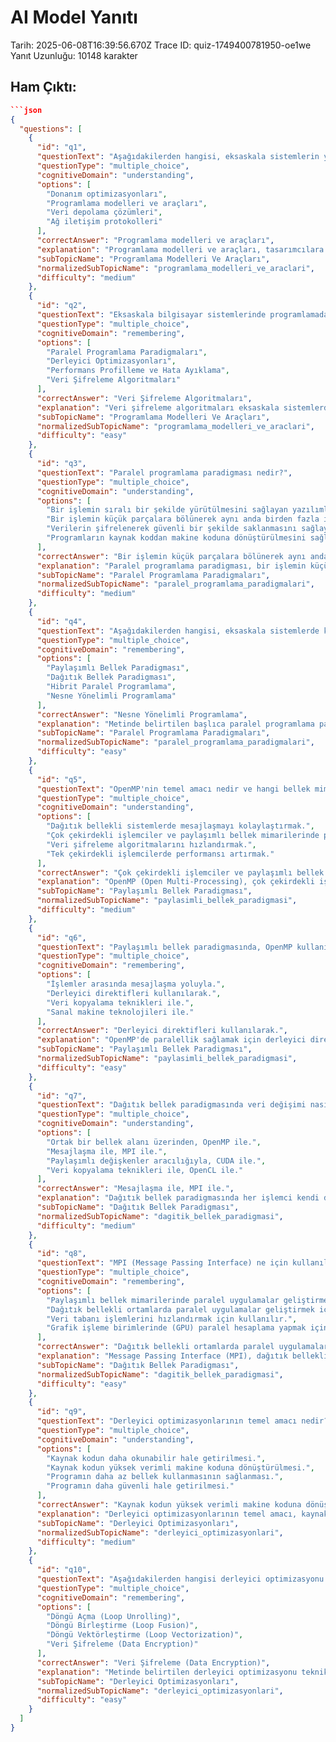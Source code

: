 # AI Model Yanıtı

Tarih: 2025-06-08T16:39:56.670Z
Trace ID: quiz-1749400781950-oe1we
Yanıt Uzunluğu: 10148 karakter

## Ham Çıktı:
```json
```json
{
  "questions": [
    {
      "id": "q1",
      "questionText": "Aşağıdakilerden hangisi, eksaskala sistemlerin yüksek hesaplama gücünden yararlanmak için tasarımcılara köprü görevi gören temel unsurlardan biridir?",
      "questionType": "multiple_choice",
      "cognitiveDomain": "understanding",
      "options": [
        "Donanım optimizasyonları",
        "Programlama modelleri ve araçları",
        "Veri depolama çözümleri",
        "Ağ iletişim protokolleri"
      ],
      "correctAnswer": "Programlama modelleri ve araçları",
      "explanation": "Programlama modelleri ve araçları, tasarımcılara eksaskala sistemlerin yüksek hesaplama gücünü kullanabilmeleri için bir köprü görevi görür. Diğer seçenekler eksaskala sistemlerin önemli bileşenleri olsa da, tasarımcıların bu sistemlerin gücünden yararlanmasında doğrudan bir köprü görevi görmezler.",
      "subTopicName": "Programlama Modelleri Ve Araçları",
      "normalizedSubTopicName": "programlama_modelleri_ve_araclari",
      "difficulty": "medium"
    },
    {
      "id": "q2",
      "questionText": "Eksaskala bilgisayar sistemlerinde programlamada kullanılan en temel modeller ve araçlar arasında aşağıdakilerden hangisi yer almaz?",
      "questionType": "multiple_choice",
      "cognitiveDomain": "remembering",
      "options": [
        "Paralel Programlama Paradigmaları",
        "Derleyici Optimizasyonları",
        "Performans Profilleme ve Hata Ayıklama",
        "Veri Şifreleme Algoritmaları"
      ],
      "correctAnswer": "Veri Şifreleme Algoritmaları",
      "explanation": "Veri şifreleme algoritmaları eksaskala sistemlerde güvenliğin sağlanması için önemli olsa da, programlama modelleri ve araçları arasında yer almaz. Metinde belirtilen temel modeller ve araçlar şunlardır: Paralel Programlama Paradigmaları, Derleyici Optimizasyonları ve Performans Profilleme ve Hata Ayıklama.",
      "subTopicName": "Programlama Modelleri Ve Araçları",
      "normalizedSubTopicName": "programlama_modelleri_ve_araclari",
      "difficulty": "easy"
    },
    {
      "id": "q3",
      "questionText": "Paralel programlama paradigması nedir?",
      "questionType": "multiple_choice",
      "cognitiveDomain": "understanding",
      "options": [
        "Bir işlemin sıralı bir şekilde yürütülmesini sağlayan yazılımlardır.",
        "Bir işlemin küçük parçalara bölünerek aynı anda birden fazla işlemcide yürütülmesini sağlayan yazılımlardır.",
        "Verilerin şifrelenerek güvenli bir şekilde saklanmasını sağlayan yazılımlardır.",
        "Programların kaynak koddan makine koduna dönüştürülmesini sağlayan yazılımlardır."
      ],
      "correctAnswer": "Bir işlemin küçük parçalara bölünerek aynı anda birden fazla işlemcide yürütülmesini sağlayan yazılımlardır.",
      "explanation": "Paralel programlama paradigması, bir işlemin küçük parçalara bölünerek aynı anda birden fazla işlemcide yürütülmesini sağlayan yazılımlardır. Bu yaklaşım, büyük ölçekli hesaplamalarda performansı maksimize etmek için kritik bir bileşendir.",
      "subTopicName": "Paralel Programlama Paradigmaları",
      "normalizedSubTopicName": "paralel_programlama_paradigmalari",
      "difficulty": "medium"
    },
    {
      "id": "q4",
      "questionText": "Aşağıdakilerden hangisi, eksaskala sistemlerde kullanılan başlıca paralel programlama paradigmalarından biri değildir?",
      "questionType": "multiple_choice",
      "cognitiveDomain": "remembering",
      "options": [
        "Paylaşımlı Bellek Paradigması",
        "Dağıtık Bellek Paradigması",
        "Hibrit Paralel Programlama",
        "Nesne Yönelimli Programlama"
      ],
      "correctAnswer": "Nesne Yönelimli Programlama",
      "explanation": "Metinde belirtilen başlıca paralel programlama paradigmaları şunlardır: Paylaşımlı Bellek Paradigması, Dağıtık Bellek Paradigması ve Hibrit Paralel Programlama. Nesne Yönelimli Programlama ise bir programlama yaklaşımıdır, bir paralel programlama paradigması değildir.",
      "subTopicName": "Paralel Programlama Paradigmaları",
      "normalizedSubTopicName": "paralel_programlama_paradigmalari",
      "difficulty": "easy"
    },
    {
      "id": "q5",
      "questionText": "OpenMP'nin temel amacı nedir ve hangi bellek mimarisiyle daha uyumludur?",
      "questionType": "multiple_choice",
      "cognitiveDomain": "understanding",
      "options": [
        "Dağıtık bellekli sistemlerde mesajlaşmayı kolaylaştırmak.",
        "Çok çekirdekli işlemciler ve paylaşımlı bellek mimarilerinde paralel uygulamalar geliştirmek.",
        "Veri şifreleme algoritmalarını hızlandırmak.",
        "Tek çekirdekli işlemcilerde performansı artırmak."
      ],
      "correctAnswer": "Çok çekirdekli işlemciler ve paylaşımlı bellek mimarilerinde paralel uygulamalar geliştirmek.",
      "explanation": "OpenMP (Open Multi-Processing), çok çekirdekli işlemciler ve paylaşımlı bellek mimarileri ile paralel uygulamalar geliştirmek için kullanılır. Mevcut koda direktifler ekleyerek uygulama geliştirmeyi kolaylaştırır ve düşük iletişim gecikmesi avantajı sunar.",
      "subTopicName": "Paylaşımlı Bellek Paradigması",
      "normalizedSubTopicName": "paylasimli_bellek_paradigmasi",
      "difficulty": "medium"
    },
    {
      "id": "q6",
      "questionText": "Paylaşımlı bellek paradigmasında, OpenMP kullanılarak paralellik nasıl sağlanır?",
      "questionType": "multiple_choice",
      "cognitiveDomain": "remembering",
      "options": [
        "İşlemler arasında mesajlaşma yoluyla.",
        "Derleyici direktifleri kullanılarak.",
        "Veri kopyalama teknikleri ile.",
        "Sanal makine teknolojileri ile."
      ],
      "correctAnswer": "Derleyici direktifleri kullanılarak.",
      "explanation": "OpenMP'de paralellik sağlamak için derleyici direktifleri kullanılır. Örneğin, #pragma omp parallel direktifi, paralel bir bölge başlatır ve derleyici, kapsanan görevleri paralel çalıştırmak için kod üretir. #pragma omp for direktifi, for-döngülerinin paralelleştirilmesi için kullanılır.",
      "subTopicName": "Paylaşımlı Bellek Paradigması",
      "normalizedSubTopicName": "paylasimli_bellek_paradigmasi",
      "difficulty": "easy"
    },
    {
      "id": "q7",
      "questionText": "Dağıtık bellek paradigmasında veri değişimi nasıl sağlanır ve bu paradigmada yaygın olarak kullanılan araç hangisidir?",
      "questionType": "multiple_choice",
      "cognitiveDomain": "understanding",
      "options": [
        "Ortak bir bellek alanı üzerinden, OpenMP ile.",
        "Mesajlaşma ile, MPI ile.",
        "Paylaşımlı değişkenler aracılığıyla, CUDA ile.",
        "Veri kopyalama teknikleri ile, OpenCL ile."
      ],
      "correctAnswer": "Mesajlaşma ile, MPI ile.",
      "explanation": "Dağıtık bellek paradigmasında her işlemci kendi düğümünün belleğine erişir ve veri değişimi mesajlaşma ile sağlanır. Bu paradigmada yaygın olarak kullanılan araç MPI'dır (Message Passing Interface).",
      "subTopicName": "Dağıtık Bellek Paradigması",
      "normalizedSubTopicName": "dagitik_bellek_paradigmasi",
      "difficulty": "medium"
    },
    {
      "id": "q8",
      "questionText": "MPI (Message Passing Interface) ne için kullanılır ve eksaskala sistemlerde hangi işlevi yerine getirir?",
      "questionType": "multiple_choice",
      "cognitiveDomain": "remembering",
      "options": [
        "Paylaşımlı bellek mimarilerinde paralel uygulamalar geliştirmek için kullanılır.",
        "Dağıtık bellekli ortamlarda paralel uygulamalar geliştirmek için kullanılır ve bağımsız işlemciler arasında veri alışverişi ve paralel görev koordinasyonu sağlar.",
        "Veri tabanı işlemlerini hızlandırmak için kullanılır.",
        "Grafik işleme birimlerinde (GPU) paralel hesaplama yapmak için kullanılır."
      ],
      "correctAnswer": "Dağıtık bellekli ortamlarda paralel uygulamalar geliştirmek için kullanılır ve bağımsız işlemciler arasında veri alışverişi ve paralel görev koordinasyonu sağlar.",
      "explanation": "Message Passing Interface (MPI), dağıtık bellekli ortamlarda paralel uygulamalar geliştirmek için kullanılır. Eksaskala sistemlerde bağımsız işlemciler arasında veri alışverişi ve paralel görev koordinasyonu sağlanır.",
      "subTopicName": "Dağıtık Bellek Paradigması",
      "normalizedSubTopicName": "dagitik_bellek_paradigmasi",
      "difficulty": "easy"
    },
    {
      "id": "q9",
      "questionText": "Derleyici optimizasyonlarının temel amacı nedir?",
      "questionType": "multiple_choice",
      "cognitiveDomain": "understanding",
      "options": [
        "Kaynak kodun daha okunabilir hale getirilmesi.",
        "Kaynak kodun yüksek verimli makine koduna dönüştürülmesi.",
        "Programın daha az bellek kullanmasının sağlanması.",
        "Programın daha güvenli hale getirilmesi."
      ],
      "correctAnswer": "Kaynak kodun yüksek verimli makine koduna dönüştürülmesi.",
      "explanation": "Derleyici optimizasyonlarının temel amacı, kaynak kodun yüksek verimli makine koduna dönüştürülmesidir. Eksaskala sistemlerde amaç, hesaplama verimliliğini artırmak ve bellek erişim gecikmesini azaltmaktır.",
      "subTopicName": "Derleyici Optimizasyonları",
      "normalizedSubTopicName": "derleyici_optimizasyonlari",
      "difficulty": "medium"
    },
    {
      "id": "q10",
      "questionText": "Aşağıdakilerden hangisi derleyici optimizasyonu ile performans iyileştirmesinde kullanılan tekniklerden biri değildir?",
      "questionType": "multiple_choice",
      "cognitiveDomain": "remembering",
      "options": [
        "Döngü Açma (Loop Unrolling)",
        "Döngü Birleştirme (Loop Fusion)",
        "Döngü Vektörleştirme (Loop Vectorization)",
        "Veri Şifreleme (Data Encryption)"
      ],
      "correctAnswer": "Veri Şifreleme (Data Encryption)",
      "explanation": "Metinde belirtilen derleyici optimizasyonu teknikleri şunlardır: döngü açma, döngü birleştirme ve döngü vektörleştirme. Veri şifreleme ise bir güvenlik tekniğidir, derleyici optimizasyonu ile ilgili değildir.",
      "subTopicName": "Derleyici Optimizasyonları",
      "normalizedSubTopicName": "derleyici_optimizasyonlari",
      "difficulty": "easy"
    }
  ]
}
```
```
